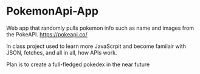 # PokemonApi-App
Web app that randomly pulls pokemon info such as name and images from the PokeAPI. https://pokeapi.co/


In class project used to learn more JavaScrpit and become familair with JSON, fetches, and all in all, how APIs work.

Plan is to create a full-fledged pokedex in the near future 

